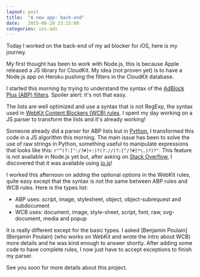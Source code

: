 ```yaml
---
layout: post
title:  "A new app: back-end"
date:   2015-06-20 23:15:00
categories: ios-ads
---
```


Today I worked on the back-end of my ad blocker for iOS, here is my journey.

My first thought has been to work with Node.js, this is because Apple released a JS library for CloudKit. My idea (not proven yet) is to have a Node.js app on Heroku pushing the filters in the CloudKit database.

I started this morning by trying to understand the syntax of the [AdBlock Plus (ABP) filters](https://adblockplus.org/en/filter-cheatsheet). Spoiler alert: it's not that easy.

The lists are well optimized and use a syntax that is not RegExp, the syntax used in [WebKit Content Blockers (WCB) rules](https://www.webkit.org/blog/3476/content-blockers-first-look/). I spent my day working on a JS parser to transform the lists and it's already working!

Someone already did a parser for ABP lists but in [Python](https://pypi.python.org/pypi/adblockparser), I transformed this code in a JS algorithm this morning. The main issue has been to solve the use of raw strings in Python, something useful to manipulate expressions that looks like this: `r"^(?:[^:/?#]+:)?(?://(?:[^/?#]*\.)?)?"`. This  feature is not available in Node.js yet but, after asking on [Stack Overflow](http://stackoverflow.com/questions/30952208/using-string-raw-with-node-js), I discovered that it was available using [io.js](https://iojs.org)!

I worked this afternoon on adding the optional options in the WebKit rules, quite easy except that the syntax is not the same between ABP rules and WCB rules. Here is the types list:

* ABP uses: script, image, stylesheet, object, object-subrequest and subdocument
* WCB uses: document, image, style-sheet, script, font, raw, svg-document, media and popup

It is really different except for the basic types. I asked [Benjamin Poulain](Benjamin Poulain) (who works on WebKit and wrote the intro about WCB) more details and he was kind enough to answer shortly. After adding some code to have complete rules, I now just have to accept exceptions to finish my parser.

See you soon for more details about this project.
